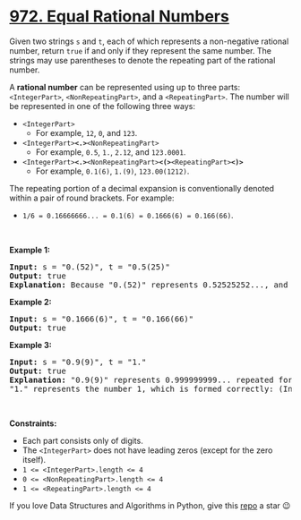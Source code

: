 # [972. Equal Rational Numbers][title]

<p>Given two strings <code>s</code> and <code>t</code>, each of which represents a non-negative rational number, return <code>true</code> if and only if they represent the same number. The strings may use parentheses to denote the repeating part of the rational number.</p>
<p>A <strong>rational number</strong> can be represented using up to three parts: <code>&lt;IntegerPart&gt;</code>, <code>&lt;NonRepeatingPart&gt;</code>, and a <code>&lt;RepeatingPart&gt;</code>. The number will be represented in one of the following three ways:</p>
<ul>
<li><code>&lt;IntegerPart&gt;</code>
<ul>
<li>For example, <code>12</code>, <code>0</code>, and <code>123</code>.</li>
</ul>
</li>
<li><code>&lt;IntegerPart&gt;<strong>&lt;.&gt;</strong>&lt;NonRepeatingPart&gt;</code>
<ul>
<li>For example, <code>0.5</code>, <code>1.</code>, <code>2.12</code>, and <code>123.0001</code>.</li>
</ul>
</li>
<li><code>&lt;IntegerPart&gt;<strong>&lt;.&gt;</strong>&lt;NonRepeatingPart&gt;<strong>&lt;(&gt;</strong>&lt;RepeatingPart&gt;<strong>&lt;)&gt;</strong></code>
<ul>
<li>For example, <code>0.1(6)</code>, <code>1.(9)</code>, <code>123.00(1212)</code>.</li>
</ul>
</li>
</ul>
<p>The repeating portion of a decimal expansion is conventionally denoted within a pair of round brackets. For example:</p>
<ul>
<li><code>1/6 = 0.16666666... = 0.1(6) = 0.1666(6) = 0.166(66)</code>.</li>
</ul>
<p> </p>
<p><strong>Example 1:</strong></p>
<pre><strong>Input:</strong> s = "0.(52)", t = "0.5(25)"
<strong>Output:</strong> true
<strong>Explanation:</strong> Because "0.(52)" represents 0.52525252..., and "0.5(25)" represents 0.52525252525..... , the strings represent the same number.
</pre>
<p><strong>Example 2:</strong></p>
<pre><strong>Input:</strong> s = "0.1666(6)", t = "0.166(66)"
<strong>Output:</strong> true
</pre>
<p><strong>Example 3:</strong></p>
<pre><strong>Input:</strong> s = "0.9(9)", t = "1."
<strong>Output:</strong> true
<strong>Explanation:</strong> "0.9(9)" represents 0.999999999... repeated forever, which equals 1.  [<a href="https://en.wikipedia.org/wiki/0.999..." target="_blank">See this link for an explanation.</a>]
"1." represents the number 1, which is formed correctly: (IntegerPart) = "1" and (NonRepeatingPart) = "".
</pre>
<p> </p>
<p><strong>Constraints:</strong></p>
<ul>
<li>Each part consists only of digits.</li>
<li>The <code>&lt;IntegerPart&gt;</code> does not have leading zeros (except for the zero itself).</li>
<li><code>1 &lt;= &lt;IntegerPart&gt;.length &lt;= 4</code></li>
<li><code>0 &lt;= &lt;NonRepeatingPart&gt;.length &lt;= 4</code></li>
<li><code>1 &lt;= &lt;RepeatingPart&gt;.length &lt;= 4</code></li>
</ul>


If you love Data Structures and Algorithms in Python, give this [repo][me] a star :wink:

[title]: https://leetcode.com/problems/equal-rational-numbers
[me]: https://github.com/bumblebee211196/awesome-python-leetcode